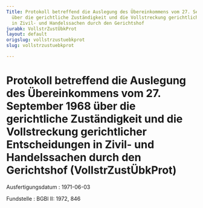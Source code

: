```yaml
---
Title: Protokoll betreffend die Auslegung des Übereinkommens vom 27. September 1968
  über die gerichtliche Zuständigkeit und die Vollstreckung gerichtlicher Entscheidungen
  in Zivil- und Handelssachen durch den Gerichtshof
jurabk: VollstrZustÜbkProt
layout: default
origslug: vollstrzustuebkprot
slug: vollstrzustuebkprot

---
```


# Protokoll betreffend die Auslegung des Übereinkommens vom 27. September 1968 über die gerichtliche Zuständigkeit und die Vollstreckung gerichtlicher Entscheidungen in Zivil- und Handelssachen durch den Gerichtshof (VollstrZustÜbkProt)

Ausfertigungsdatum
:   1971-06-03

Fundstelle
:   BGBl II: 1972, 846

